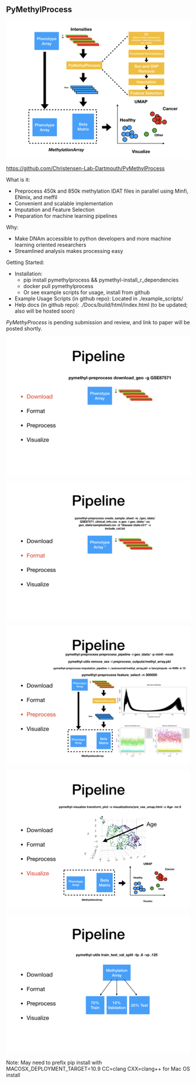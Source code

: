 ## PyMethylProcess

![Overview](./Docs/build/html/_images/pymethylprocess_overview.jpeg)

https://github.com/Christensen-Lab-Dartmouth/PyMethylProcess  

What is it:
* Preprocess 450k and 850k methylation IDAT files in parallel using Minfi, ENmix, and meffil  
* Convenient and scalable implementation  
* Imputation and Feature Selection  
* Preparation for machine learning pipelines    

Why:
* Make DNAm accessible to python developers and more machine learning oriented researchers  
* Streamlined analysis makes processing easy  

Getting Started:  
* Installation:    
    * pip install pymethylprocess && pymethyl-install_r_dependencies  
    * docker pull pymethylprocess  
    * Or see example scripts for usage, install from github
* Example Usage Scripts (in github repo): Located in ./example_scripts/  
* Help docs (in github repo): ./Docs/build/html/index.html (to be updated; also will be hosted soon)

*PyMethyProcess* is pending submission and review, and link to paper will be posted shortly.

![Download](./Docs/build/html/_images/pipeline-download.jpeg)

![Format](./Docs/build/html/_images/pipeline-format.jpeg)

![PreProcess](./Docs/build/html/_images/pipeline-preprocess.jpeg)

![Visualize](./Docs/build/html/_images/pipeline-visualize.jpeg)

![Split](./Docs/build/html/_images/pipeline-train-test-split.jpeg)

Note: May need to prefix pip install with MACOSX_DEPLOYMENT_TARGET=10.9 CC=clang CXX=clang++ for Mac OS install
